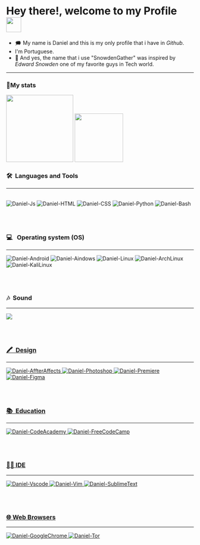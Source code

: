 # Hey there!, welcome to my Profile <img src="https://media.giphy.com/media/hvRJCLFzcasrR4ia7z/giphy.gif" width="40">
- :right_anger_bubble: My name is Daniel and this is my only profile that i have in <em>Github</em>.
- I'm Portuguese.
- :loudspeaker: And yes, the name that i use "SnowdenGather" was inspired by <em>Edward Snowden</em> one of my favorite guys in Tech world.

---

### 🧨My stats
<div align="left">
    <img height="180em" src="https://github-readme-stats.vercel.app/api?username=SnowdenGather&show_icons=true&theme=midnight-purple&include_all_commits=true&count_private=true"/>
    <img height="130em" src="https://github-readme-stats.vercel.app/api/top-langs/?username=SnowdenGather&layout=compact&langs_count=7&theme=midnight-purple"/>
</div>


  ### 🛠 &nbsp;Languages and Tools
  
--- 
<div style="display: inline_block"><br>
    <img align="center" alt="Daniel-Js" src="https://img.shields.io/badge/JavaScript-F7DF1E?style=for-the-badge&logo=javascript&logoColor=black">
    <img align="center" alt="Daniel-HTML" src="https://img.shields.io/badge/HTML5-E34F26?style=for-the-badge&logo=html5&logoColor=white">
    <img align="center" alt="Daniel-CSS" src="https://img.shields.io/badge/CSS3-1572B6?style=for-the-badge&logo=css3&logoColor=white">
    <img align="center" alt="Daniel-Python" src="https://img.shields.io/badge/Python-14354C?style=for-the-badge&logo=python&logoColor=white">
    <img align="center" alt="Daniel-Bash" src="https://img.shields.io/badge/Shell_Script-121011?style=for-the-badge&logo=gnu-bash&logoColor=white"> 
</div>

<br></br>

### 💻 &nbsp; Operating system (OS)
 
---
<div>
<img alt="Daniel-Android" src="https://img.shields.io/badge/Android-3DDC84?style=for-the-badge&logo=android&logoColor=white">
<img alt="Daniel-Aindows" src="https://img.shields.io/badge/Windows-0078D6?style=for-the-badge&logo=windows&logoColor=white">
<img alt="Daniel-Linux" src="https://img.shields.io/badge/Linux-FCC624?style=for-the-badge&logo=linux&logoColor=black">
<img alt="Daniel-ArchLinux" src="https://img.shields.io/badge/Arch_Linux-1793D1?style=for-the-badge&logo=arch-linux&logoColor=white">
<img alt="Daniel-KaliLinux" src="https://img.shields.io/badge/Kali_Linux-557C94?style=for-the-badge&logo=kali-linux&logoColor=white">
</div>

<br></br>

### 🎶 &nbsp;Sound
---

<div>
<a href="https://open.spotify.com/playlist/60X0hxUe1F4y3L0TtWDeol?si=03457d31b6834d87">
    <img src="https://img.shields.io/badge/Spotify-1ED760?&style=for-the-badge&logo=spotify&logoColor=white">
</div>

<br></br>

### 🖍 &nbsp;Design
---
    
<div>
<img alt="Daniel-AffterAffects" src="https://img.shields.io/badge/Adobe%20after%20affects-CF96FD?style=for-the-badge&logo=Adobe%20after%20effects&logoColor=393665">
<img alt="Daniel-Photoshop" src="https://img.shields.io/badge/Adobe%20Photoshop-31A8FF?style=for-the-badge&logo=Adobe%20Photoshop&logoColor=black">
<img alt="Daniel-Premiere" src="https://img.shields.io/badge/Adobe%20Premiere%20Pro-9999FF?style=for-the-badge&logo=Adobe%20Premiere%20Pro&logoColor=white">
<img alt="Daniel-Figma" src="https://img.shields.io/badge/Figma-F24E1E?style=for-the-badge&logo=figma&logoColor=white"> 
</div>

<br></br>

### 📚 &nbsp;Education
---

<div>
    <img alt="Daniel-CodeAcademy" src="https://img.shields.io/badge/Codecademy-FFF0E5?style=for-the-badge&logo=codecademy&logoColor=303342">
    <img alt="Daniel-FreeCodeCamp" src="https://img.shields.io/badge/freecodecamp-27273D?style=for-the-badge&logo=freecodecamp&logoColor=white">
 </div>
 
<br></br>

### 👨‍💻&nbsp;IDE
---

<div>
    <img alt="Daniel-Vscode" src="https://img.shields.io/badge/Visual_Studio_Code-0078D4?style=for-the-badge&logo=visual%20studio%20code&logoColor=white">
    <img alt="Daniel-Vim" src="https://img.shields.io/badge/VIM-%2311AB00.svg?&style=for-the-badge&logo=vim&logoColor=white">
    <img alt="Daniel-SublimeText" src="https://img.shields.io/badge/sublime_text-%23575757.svg?&style=for-the-badge&logo=sublime-text&logoColor=important">
    </div>
    
   <br></br>
    
    
### 🌐&nbsp;Web Browsers
---

<div> <img alt="Daniel-GoogleChrome" src="https://img.shields.io/badge/Google_chrome-4285F4?style=for-the-badge&logo=Google-chrome&logoColor=white">
    <img alt="Daniel-Tor" src="https://img.shields.io/badge/Tor_Browser-7D4698?style=for-the-badge&logo=Tor-Browser&logoColor=white">
</div>
    
    
    
    






          
    
    


